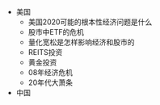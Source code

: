 - 美国
  - 美国2020可能的根本性经济问题是什么
  - 股市中ETF的危机
  - 量化宽松是怎样影响经济和股市的
  - REITS投资
  - 黄金投资
  - 08年经济危机
  - 20年代大萧条
- 中国
